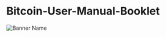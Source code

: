 # Bitcoin-User-Manual-Booklet

![Banner Name](https://cryptosteel.com/wp-content/uploads/2019/10/cryptosteel-capsule-opening-wide.jpg)

